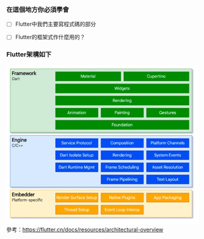 ### 在這個地方你必須學會
- [ ] Flutter中我們主要寫程式碼的部分
- [ ] Flutter的框架式作什麼用的？



### Flutter架構如下
![Alt text](image.png)
參考：https://flutter.cn/docs/resources/architectural-overview

